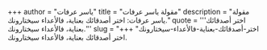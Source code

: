 +++
author = "ياسر عرفات"
title = "مقولة ياسر عرفات"
description = "مقولة ياسر عرفات: اختر أصدقائك بعناية، فالأعداء سيختارونك."
quote = '''اختر أصدقائك بعناية، فالأعداء سيختارونك.'''
slug = "اختر-أصدقائك-بعناية-فالأعداء-سيختارونك"
+++
اختر أصدقائك بعناية، فالأعداء سيختارونك.

